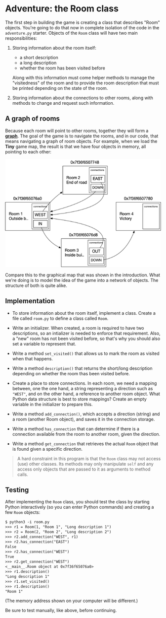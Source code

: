 # Adventure: the Room class

The first step in building the game is creating a class that describes "Room" objects. You're going to do that now in complete isolation of the code in the `adventure.py` starter. Objects of the `Room` class will have two main responsibilities:

1.  Storing information about the room itself:

    - a short description
    - a long description
    - whether the room has been visited before

    Along with this information must come helper methods to manage the "visitedness" of the room and to provide the room description that must be printed depending on the state of the room.

2.  Storing information about the connections to other rooms, along with methods to change and request such information.


## A graph of rooms

Because each room will point to other rooms, together they will form a [**graph**](https://en.wikipedia.org/wiki/Graph_(discrete_mathematics)). The goal of the game is to navigate the rooms, and in our code, that means navigating a graph of room objects. For example, when we load the **Tiny** game map, the result is that we have four objects in memory, all pointing to each other:

![](../../tiny.png)

Compare this to the graphical map that was shown in the introduction. What we're doing is to model the idea of the game into a network of objects. The structure of both is quite alike.


## Implementation

- To store information about the room itself, implement a class. Create a file called `room.py` to define a class called `Room`.

- Write an initializer. When created, a room is required to have two descriptions, so an intializer is needed to enforce that requirement. Also, a "new" room has not been visited before, so that's why you should also set a variable to represent that.

- Write a method `set_visited()` that allows us to mark the room as visited when that happens.

- Write a method `description()` that returns the short/long description depending on whether the room thas been visited before.

- Create a place to store connections. In each room, we need a mapping between, one the one hand, a string representing a direction such as `"WEST"`, and on the other hand, a reference to another room object. What Python data structure is best to store mappings? Create an empty variable in the initializer to prepare this.

- Write a method `add_connection()`, which accepts a direction (string) and a room (another Room object), and saves it in the connection storage.

- Write a method `has_connection` that can determine if there is a connection available from the room to another room, given the direction.

- Write a method `get_connection` that retrieves the actual `Room` object that is found given a specific direction.

> A hard constraint in this program is that the `Room` class may not access (use) other classes. Its methods may only manipulate `self` and any access only objects that are passed to it as arguments to method calls.


## Testing

After implementing the `Room` class, you should test the class by starting Python interactively (so you can enter Python commands) and creating a few `Room` objects:

    $ python3 -i room.py
    >>> r1 = Room(1, "Room 1", "Long description 1")
    >>> r2 = Room(2, "Room 2", "Long description 2")
    >>> r2.add_connection("WEST", r1)
    >>> r2.has_connection("EAST")
    False
    >>> r2.has_connection("WEST")
    True
    >>> r2.get_connection("WEST")
    <__main__.Room object at 0x7f36f65076a0>
    >>> r1.description()
    "Long description 1"
    >>> r1.set_visited()
    >>> r1.description()
    "Room 1"

(The memory address shown on your computer will be different.)

Be sure to test manually, like above, before continuing.
